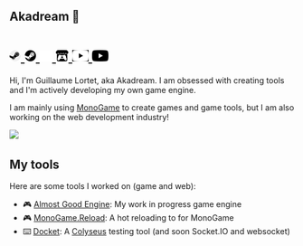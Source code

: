 ## Akadream 👋

<h1>
<!-- Steam Link -->
<a target="_blank" href="https://steamcommunity.com/id/akadream/#gh-dark-mode-only">
    <img src="https://raw.githubusercontent.com/AristurtleDev/AristurtleDev/main/.images/on-dark/steam.png?gh-dark-mode-only" height="20" alt="Akadream on Steam">
</a>
<a target="_blank" href="https://steamcommunity.com/id/akadream/#gh-light-mode-only">
    <img src="https://raw.githubusercontent.com/AristurtleDev/AristurtleDev/main/.images/on-light/steam.png?gh-light-mode-only" height="20" alt="Akadream on Steam">    
</a>

<!-- itch.io Link -->
<a target="_blank" href="https://almost-good-studio.itch.io#gh-dark-mode-only">
    <img src="https://raw.githubusercontent.com/AristurtleDev/AristurtleDev/main/.images/on-dark/itchio.png?gh-dark-mode-only" height="20" alt="Almost Good Studio on Itch.io">
    
</a>
<a target="_blank" href="https://almost-good-studio.itch.io#gh-light-mode-only">
    <img src="https://raw.githubusercontent.com/AristurtleDev/AristurtleDev/main/.images/on-light/itchio.png?gh-light-mode-only" height="20" alt="Almost Good Studio on Itch.io">
</a>

<!-- YouTube Link -->
<a target="_blank" href="https://www.youtube.com/@Akaadream#gh-dark-mode-only">
    <img src="https://raw.githubusercontent.com/AristurtleDev/AristurtleDev/main/.images/on-dark/youtube.png?gh-dark-mode-only" height="20" alt="Akadream on YouTube">
</a>
<a target="_blank" href="https://www.youtube.com/@Akaadream#gh-light-mode-only">
    <img src="https://raw.githubusercontent.com/AristurtleDev/AristurtleDev/main/.images/on-light/youtube.png?gh-light-mode-only" height="20" alt="Akadream on YouTube">
</a>
</h1>

Hi, I'm Guillaume Lortet, aka Akadream.
I am obsessed with creating tools and I'm actively developing my own game engine.

I am mainly using [MonoGame](https://monogame.net) to create games and game tools, but I am also working on the web development industry!

<img src="https://github-readme-stats.vercel.app/api?username=akaadream&show_icons=true&theme=dracula" height=200>

## My tools

Here are some tools I worked on (game and web):

- 🎮 [Almost Good Engine](https://github.com/akaadream/AlmostGoodEngine): My work in progress game engine
- 🎮 [MonoGame.Reload](https://github.com/akaadream/MonoGame.Reload): A hot reloading to for MonoGame
- ⌨️ [Docket](https://docket.akadream.fr/): A [Colyseus](https://colyseus.io/) testing tool (and soon Socket.IO and websocket) 
